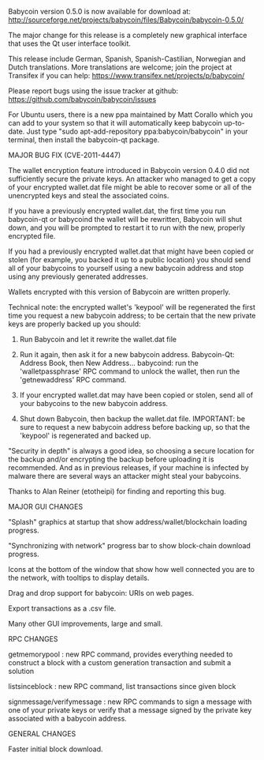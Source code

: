 Babycoin version 0.5.0 is now available for download at:
http://sourceforge.net/projects/babycoin/files/Babycoin/babycoin-0.5.0/

The major change for this release is a completely new graphical interface that uses the Qt user interface toolkit.

This release include German, Spanish, Spanish-Castilian, Norwegian and Dutch translations. More translations are welcome; join the project at Transifex if you can help:
https://www.transifex.net/projects/p/babycoin/

Please report bugs using the issue tracker at github:
https://github.com/babycoin/babycoin/issues

For Ubuntu users, there is a new ppa maintained by Matt Corallo which you can add to your system so that it will automatically keep babycoin up-to-date.  Just type "sudo apt-add-repository ppa:babycoin/babycoin" in your terminal, then install the babycoin-qt package.

MAJOR BUG FIX  (CVE-2011-4447)

The wallet encryption feature introduced in Babycoin version 0.4.0 did not sufficiently secure the private keys. An attacker who
managed to get a copy of your encrypted wallet.dat file might be able to recover some or all of the unencrypted keys and steal the
associated coins.

If you have a previously encrypted wallet.dat, the first time you run babycoin-qt or babycoind the wallet will be rewritten, Babycoin will
shut down, and you will be prompted to restart it to run with the new, properly encrypted file.

If you had a previously encrypted wallet.dat that might have been copied or stolen (for example, you backed it up to a public
location) you should send all of your babycoins to yourself using a new babycoin address and stop using any previously generated addresses.

Wallets encrypted with this version of Babycoin are written properly.

Technical note: the encrypted wallet's 'keypool' will be regenerated the first time you request a new babycoin address; to be certain that the
new private keys are properly backed up you should:

1. Run Babycoin and let it rewrite the wallet.dat file

2. Run it again, then ask it for a new babycoin address.
Babycoin-Qt: Address Book, then New Address...
babycoind: run the 'walletpassphrase' RPC command to unlock the wallet,  then run the 'getnewaddress' RPC command.

3. If your encrypted wallet.dat may have been copied or stolen, send  all of your babycoins to the new babycoin address.

4. Shut down Babycoin, then backup the wallet.dat file.
IMPORTANT: be sure to request a new babycoin address before backing up, so that the 'keypool' is regenerated and backed up.

"Security in depth" is always a good idea, so choosing a secure location for the backup and/or encrypting the backup before uploading it is recommended. And as in previous releases, if your machine is infected by malware there are several ways an attacker might steal your babycoins.

Thanks to Alan Reiner (etotheipi) for finding and reporting this bug.

MAJOR GUI CHANGES

"Splash" graphics at startup that show address/wallet/blockchain loading progress.

"Synchronizing with network" progress bar to show block-chain download progress.

Icons at the bottom of the window that show how well connected you are to the network, with tooltips to display details.

Drag and drop support for babycoin: URIs on web pages.

Export transactions as a .csv file.

Many other GUI improvements, large and small.

RPC CHANGES

getmemorypool : new RPC command, provides everything needed to construct a block with a custom generation transaction and submit a solution

listsinceblock : new RPC command, list transactions since given block

signmessage/verifymessage : new RPC commands to sign a message with one of your private keys or verify that a message signed by the private key associated with a babycoin address.

GENERAL CHANGES

Faster initial block download.
